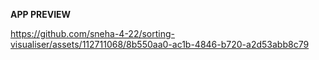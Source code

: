 **APP PREVIEW**


https://github.com/sneha-4-22/sorting-visualiser/assets/112711068/8b550aa0-ac1b-4846-b720-a2d53abb8c79



